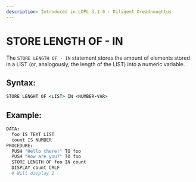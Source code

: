 ```yaml
---
description: Introduced in LDPL 3.1.0 - Diligent Dreadnoughtus
---
```


# STORE LENGTH OF - IN

The `STORE LENGTH OF - IN` statement stores the amount of elements stored in a LIST \(or, analogously, the length of the LIST\) into a numeric variable.

## Syntax:

```coffeescript
STORE LENGHT OF <LIST> IN <NUMBER-VAR>
```

## Example:

```coffeescript
DATA:
  foo IS TEXT LIST
  count IS NUMBER
PROCEDURE:
  PUSH "Hello there!" TO foo
  PUSH "How are you?" TO foo
  STORE LENGTH OF foo IN count
  DISPLAY count CRLF
  # Will display 2
```

